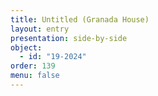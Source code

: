 ```yaml
---
title: Untitled (Granada House)
layout: entry
presentation: side-by-side
object:
  - id: "19-2024"
order: 139
menu: false
---
```







